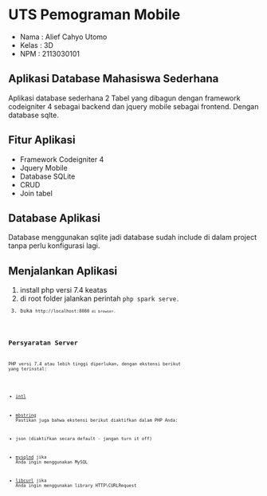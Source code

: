 # UTS Pemograman Mobile
- Nama : Alief Cahyo Utomo
- Kelas : 3D
- NPM : 2113030101

## Aplikasi Database Mahasiswa Sederhana
Aplikasi database sederhana 2 Tabel yang dibagun dengan framework codeigniter 4 sebagai backend dan jquery mobile sebagai frontend. Dengan database sqlte.

## Fitur Aplikasi
- Framework Codeigniter 4
- Jquery Mobile
- Database SQLite
- CRUD
- Join tabel

## Database Aplikasi
Database menggunakan sqlite jadi database sudah include di dalam project tanpa perlu konfigurasi lagi.

## Menjalankan Aplikasi
1. install php versi 7.4 keatas
2. di root folder jalankan perintah <code>php spark serve<code>.
3. buka <code>http://localhost:8080<code> di browser.

## Persyaratan Server

PHP versi 7.4 atau lebih tinggi diperlukan, dengan ekstensi berikut yang terinstal:

- [intl](http://php.net/manual/id/intl.requirements.php)
- [mbstring](http://php.net/manual/id/mbstring.installation.php)
Pastikan juga bahwa ekstensi berikut diaktifkan dalam PHP Anda:

- json (diaktifkan secara default - jangan turn it off)
- [mysqlnd](http://php.net/manual/id/mysqlnd.install.php) jika Anda ingin menggunakan MySQL
- [libcurl](http://php.net/manual/id/curl.requirements.php) jika Anda ingin menggunakan library HTTP\CURLRequest


